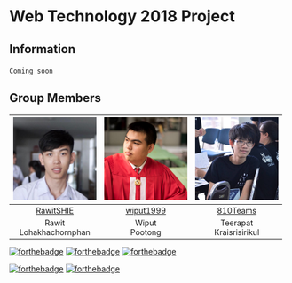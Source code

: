 # Web Technology 2018 Project

## Information
`Coming soon`

## Group Members
|<img src="img/member/rawitshie.jpg" width="150px" height="150px">|<img src="img/member/wiput1999.jpg" width="150px" height="150px">|<img src="img/member/810teams.jpg" width="150px" height="150px">|
|:---:|:---:|:---:|
|[RawitSHIE](https://github.com/RawitSHIE)|[wiput1999](https://github.com/wiput1999)|[810Teams](https://github.com/810Teams)|
|Rawit<br>Lohakhachornphan|Wiput<br>Pootong|Teerapat<br>Kraisrisirikul|

[![forthebadge](https://forthebadge.com/images/badges/uses-html.svg)](https://forthebadge.com)
[![forthebadge](https://forthebadge.com/images/badges/uses-css.svg)](https://forthebadge.com)
[![forthebadge](https://forthebadge.com/images/badges/uses-js.svg)](https://forthebadge.com)

[![forthebadge](https://forthebadge.com/images/badges/built-by-developers.svg)](https://forthebadge.com)
[![forthebadge](https://forthebadge.com/images/badges/built-with-love.svg)](https://forthebadge.com)
